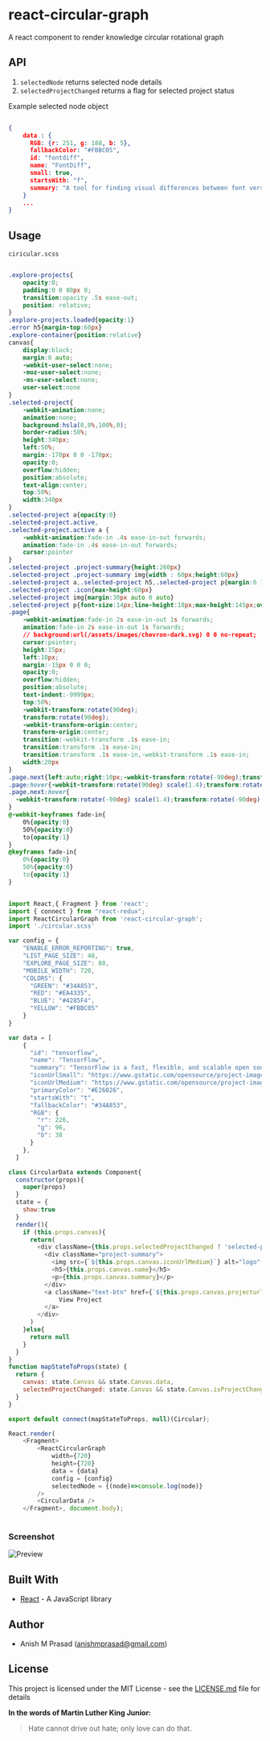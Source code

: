 # react-circular-graph

A react component to render knowledge circular rotational graph

## API

1. `selectedNode` returns selected node details
2. `selectedProjectChanged` returns a flag for selected project status

Example selected node object

```json

{
    data : {
      RGB: {r: 251, g: 188, b: 5},
      fallbackColor: "#FBBC05",
      id: "fontdiff",
      name: "FontDiff",
      small: true,
      startsWith: "f",
      summary: "A tool for finding visual differences between font versions",
    }
    ...
}

```
## Usage

`ciricular.scss`
```css

.explore-projects{
    opacity:0;
    padding:0 0 80px 0;
    transition:opacity .5s ease-out;
    position: relative;
}
.explore-projects.loaded{opacity:1}   
.error h5{margin-top:60px}   
.explore-container{position:relative}   
canvas{
    display:block;
    margin:0 auto;
    -webkit-user-select:none;
    -moz-user-select:none;
    -ms-user-select:none;
    user-select:none
}   
.selected-project{
    -webkit-animation:none;
    animation:none;
    background:hsla(0,0%,100%,0);
    border-radius:50%;
    height:340px;
    left:50%;
    margin:-170px 0 0 -170px;
    opacity:0;
    overflow:hidden;
    position:absolute;
    text-align:center;
    top:50%;
    width:340px
}   
.selected-project a{opacity:0}   
.selected-project.active,    
.selected-project.active a {
    -webkit-animation:fade-in .4s ease-in-out forwards;
    animation:fade-in .4s ease-in-out forwards;
    cursor:pointer
}   
.selected-project .project-summary{height:260px}   
.selected-project .project-summary img{width : 60px;height:60px}   
.selected-project a,.selected-project h5,.selected-project p{margin:0 15px 15px 15px}   
.selected-project .icon{max-height:60px}
.selected-project img{margin:30px auto 0 auto}
.selected-project p{font-size:14px;line-height:18px;max-height:145px;overflow:hidden}   
.page{
    -webkit-animation:fade-in 2s ease-in-out 1s forwards;
    animation:fade-in 2s ease-in-out 1s forwards;
    // background:url(/assets/images/chevron-dark.svg) 0 0 no-repeat;
    cursor:pointer;
    height:15px;
    left:10px;
    margin:-15px 0 0 0;
    opacity:0;
    overflow:hidden;
    position:absolute;
    text-indent:-9999px;
    top:50%;
    -webkit-transform:rotate(90deg);
    transform:rotate(90deg);
    -webkit-transform-origin:center;
    transform-origin:center;
    transition:-webkit-transform .1s ease-in;
    transition:transform .1s ease-in;
    transition:transform .1s ease-in,-webkit-transform .1s ease-in;
    width:20px
}  
.page.next{left:auto;right:10px;-webkit-transform:rotate(-90deg);transform:rotate(-90deg)}   
.page:hover{-webkit-transform:rotate(90deg) scale(1.4);transform:rotate(90deg) scale(1.4)}   
.page.next:hover{
  -webkit-transform:rotate(-90deg) scale(1.4);transform:rotate(-90deg) scale(1.4)
}
@-webkit-keyframes fade-in{
    0%{opacity:0}
    50%{opacity:0}
    to{opacity:1}
}
@keyframes fade-in{
    0%{opacity:0}
    50%{opacity:0}
    to{opacity:1}
}

```


```javascript

import React,{ Fragment } from 'react';
import { connect } from "react-redux";
import ReactCircularGraph from 'react-circular-graph';
import './circular.scss'

var config = {
    "ENABLE_ERROR_REPORTING": true,
    "LIST_PAGE_SIZE": 48,
    "EXPLORE_PAGE_SIZE": 80,
    "MOBILE_WIDTH": 720,
    "COLORS": {
      "GREEN": "#34A853",
      "RED": "#EA4335",
      "BLUE": "#4285F4",
      "YELLOW": "#FBBC05"
    }
}

var data = [
    {
      "id": "tensorflow",
      "name": "TensorFlow",
      "summary": "TensorFlow is a fast, flexible, and scalable open source machine learning library for research and production",
      "iconUrlSmall": "https://www.gstatic.com/opensource/project-images/tensorflow/logo.png?rs=AGWjSYQ1HC13sEyluXwZoYWC2w2i9qsPjQ&sqp=-oaymwEICEwQTCAAUAEIttCMygU",
      "iconUrlMedium": "https://www.gstatic.com/opensource/project-images/tensorflow/logo.png?rs=AGWjSYQ7IXg35u8B_D41kSCIRrHjJYcfng&sqp=-oaymwEKCIwBEIwBIABQAQi20IzKBQ",
      "primaryColor": "#E26026",
      "startsWith": "t",
      "fallbackColor": "#34A853",
      "RGB": {
        "r": 226,
        "g": 96,
        "b": 38
      }
    },
  ]

class CircularData extends Component{
  constructor(props){
    super(props)
  }
  state = {
    show:true
  }
  render(){
    if (this.props.canvas){
      return(
        <div className={this.props.selectedProjectChanged ? 'selected-project active' : "selected-project unactive"}>
          <div className="project-summary">
            <img src={`${this.props.canvas.iconUrlMedium}`} alt="logo" />
            <h5>{this.props.canvas.name}</h5>
            <p>{this.props.canvas.summary}</p>
          </div>
          <a className="text-btn" href={`${this.props.canvas.projecturl}`}>
              View Project
          </a>
        </div>
      )
    }else{
      return null
    }
  }
}
function mapStateToProps(state) {
  return {
    canvas: state.Canvas && state.Canvas.data,
    selectedProjectChanged: state.Canvas && state.Canvas.isProjectChanged
  }
}

export default connect(mapStateToProps, null)(Circular);

React.render(
    <Fragment>
        <ReactCircularGraph
            width={720}
            height={720}
            data = {data}
            config = {config}
            selectedNode = {(node)=>console.log(node)}
        />
        <CircularData />
    </Fragment>, document.body);
    
```


### Screenshot

![Preview][screenshot]

[screenshot]: https://github.com/Anishmprasad/circular-knowledge-graph/raw/master/src/public/images/screenshot.png "Preview screenshot"


## Built With

* [React](https://https://reactjs.org/) - A JavaScript library

## Author

- Anish M Prasad (anishmprasad@gmail.com)

## License

This project is licensed under the MIT License - see the [LICENSE.md](https://github.com/Anishmprasad/circular-knowledge-graph/blob/master/README.md) file for details

**In the words of Martin Luther King Junior:**
> Hate cannot drive out hate; only love can do that.
